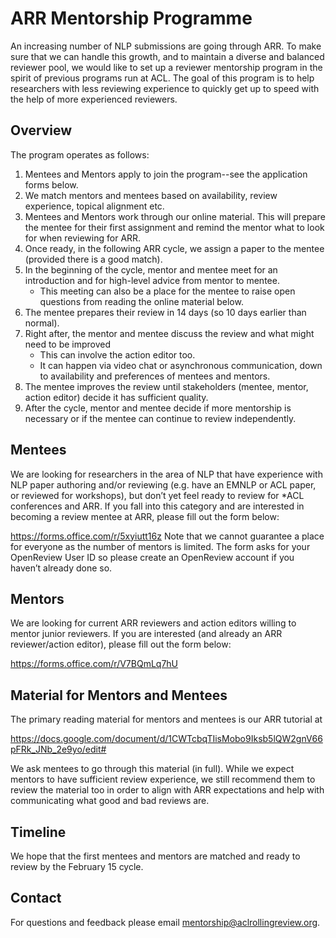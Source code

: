 # ARR Mentorship Programme 
 
An increasing number of NLP submissions are going through ARR. To make sure that we can handle this growth, and to maintain a diverse and balanced reviewer pool, we would like to set up a reviewer mentorship program in the spirit of previous programs run at ACL. The goal of this program is to help researchers with less reviewing experience to quickly get up to speed with the help of more experienced reviewers.   
## Overview
The program operates as follows:
1) Mentees and Mentors apply to join the program--see the application forms below.  
2) We match mentors and mentees based on availability, review experience, topical alignment etc. 
3) Mentees and Mentors work through our online material. This will prepare the mentee for their first assignment and remind the mentor what to look for when reviewing for ARR. 
4) Once ready, in the following ARR cycle, we assign a paper to the mentee (provided there is a good match). 
5) In the beginning of the cycle, mentor and mentee meet for an introduction and for high-level advice from mentor to mentee.
   * This meeting can also be a place for the mentee to raise open questions from reading the online material below. 
6) The mentee prepares their review in 14 days (so 10 days earlier than normal).
7) Right after, the mentor and mentee discuss the review and what might need to be improved
   * This can involve the action editor too.
   * It can happen via video chat or asynchronous communication, down to availability and preferences of mentees and mentors. 
8) The mentee improves the review until stakeholders (mentee, mentor, action editor) decide it has sufficient quality. 
9) After the cycle, mentor and mentee decide if more mentorship is necessary or if the mentee can continue to review independently. 

## Mentees

We are looking for researchers in the area of NLP that have experience with NLP paper authoring and/or reviewing (e.g. have an EMNLP or ACL paper, or reviewed for workshops), but don’t yet feel ready to review for *ACL conferences and ARR. If you fall into this category and are interested in becoming a review mentee at ARR, please fill out the form below:

https://forms.office.com/r/5xyiutt16z 
Note that we cannot guarantee a place for everyone as the number of mentors is limited.
The form asks for your OpenReview User ID so please create an OpenReview account if you haven’t already done so.

## Mentors
We are looking for current ARR reviewers and action editors willing to mentor junior reviewers. If you are interested (and already an ARR reviewer/action editor), please fill out the form below:

https://forms.office.com/r/V7BQmLq7hU 

## Material for Mentors and Mentees
The primary reading material for mentors and mentees is our ARR tutorial at

https://docs.google.com/document/d/1CWTcbqTIisMobo9Iksb5lQW2gnV66pFRk_JNb_2e9yo/edit#

We ask mentees to go through this material (in full). While we expect mentors to have sufficient review experience, we still recommend them to review the material too in order to align with ARR expectations and help with communicating what good and bad reviews are. 

## Timeline

We hope that the first mentees and mentors are matched and ready to review by the February 15 cycle.  

## Contact

For questions and feedback please email mentorship@aclrollingreview.org. 
